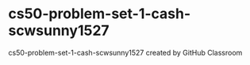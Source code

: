# cs50-problem-set-1-cash-scwsunny1527
cs50-problem-set-1-cash-scwsunny1527 created by GitHub Classroom

